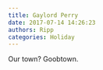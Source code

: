 ```yaml
---
title: Gaylord Perry
date: 2017-07-14 14:26:23
authors: Ripp
categories: Holiday
---
```


 Our town? 
Goobtown.